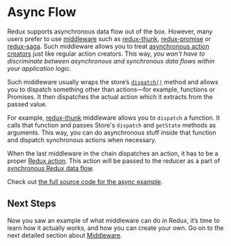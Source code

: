 # Async Flow

Redux supports asynchronous data flow out of the box. However, many users prefer to use [middleware](Middleware.md) such as [redux-thunk](https://github.com/gaearon/redux-thunk), [redux-promise](https://github.com/acdlite/redux-promise) or [redux-saga](https://github.com/yelouafi/redux-saga). Such middleware allows you to treat [asynchronous action creators](AsyncActions.md) just like regular action creators. This way, *you won't have to discriminate between asynchronous and synchronous data flows within your application logic.*

Such middleware usually wraps the store’s [`dispatch()`](../api/Store.md#dispatch) method and allows you to dispatch something other than actions—for example, functions or Promises. It then dispatches the actual action which it extracts from the passed value.

For example, [redux-thunk](https://github.com/gaearon/redux-thunk) middleware allows you to `dispatch` a function. It calls that function and passes Store's `dispatch` and `getState` methods as arguments. This way, you can do asynchronous stuff inside that function and dispatch synchronous actions when necessary. 

When the last middleware in the chain dispatches an action, it has to be a proper [Redux action](http://rackt.org/redux/docs/basics/Actions.html). This action will be passed to the reducer as a part of [synchronous Redux data flow](../basics/DataFlow.md).

Check out [the full source code for the async example](ExampleRedditAPI.md).

## Next Steps

Now you saw an example of what middleware can do in Redux, it’s time to learn how it actually works, and how you can create your own. Go on to the next detailed section about [Middleware](Middleware.md). 
